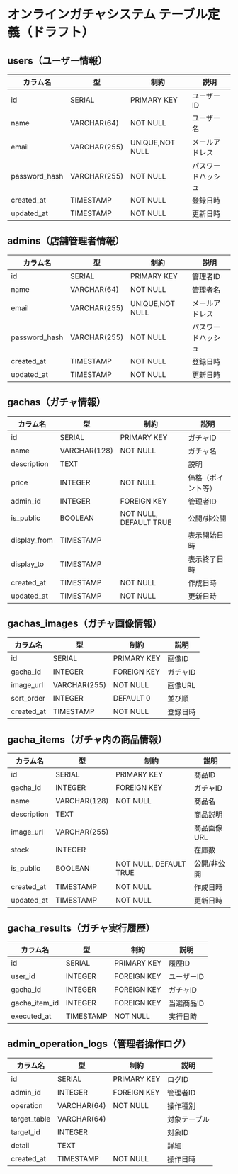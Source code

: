 # オンラインガチャシステム テーブル定義（ドラフト）

## users（ユーザー情報）
| カラム名         | 型           | 制約           | 説明           |
|------------------|--------------|----------------|----------------|
| id               | SERIAL       | PRIMARY KEY    | ユーザーID     |
| name             | VARCHAR(64)  | NOT NULL       | ユーザー名     |
| email            | VARCHAR(255) | UNIQUE,NOT NULL| メールアドレス |
| password_hash    | VARCHAR(255) | NOT NULL       | パスワードハッシュ |
| created_at       | TIMESTAMP    | NOT NULL       | 登録日時       |
| updated_at       | TIMESTAMP    | NOT NULL       | 更新日時       |

## admins（店舗管理者情報）
| カラム名         | 型           | 制約           | 説明           |
|------------------|--------------|----------------|----------------|
| id               | SERIAL       | PRIMARY KEY    | 管理者ID       |
| name             | VARCHAR(64)  | NOT NULL       | 管理者名       |
| email            | VARCHAR(255) | UNIQUE,NOT NULL| メールアドレス |
| password_hash    | VARCHAR(255) | NOT NULL       | パスワードハッシュ |
| created_at       | TIMESTAMP    | NOT NULL       | 登録日時       |
| updated_at       | TIMESTAMP    | NOT NULL       | 更新日時       |

## gachas（ガチャ情報）
| カラム名         | 型           | 制約           | 説明           |
|------------------|--------------|----------------|----------------|
| id               | SERIAL       | PRIMARY KEY    | ガチャID       |
| name             | VARCHAR(128) | NOT NULL       | ガチャ名       |
| description      | TEXT         |                | 説明           |
| price            | INTEGER      | NOT NULL       | 価格（ポイント等）|
| admin_id         | INTEGER      | FOREIGN KEY    | 管理者ID       |
| is_public        | BOOLEAN      | NOT NULL, DEFAULT TRUE | 公開/非公開  |
| display_from     | TIMESTAMP    |                | 表示開始日時   |
| display_to       | TIMESTAMP    |                | 表示終了日時   |
| created_at       | TIMESTAMP    | NOT NULL       | 作成日時       |
| updated_at       | TIMESTAMP    | NOT NULL       | 更新日時       |

## gachas_images（ガチャ画像情報）
| カラム名         | 型           | 制約           | 説明           |
|------------------|--------------|----------------|----------------|
| id               | SERIAL       | PRIMARY KEY    | 画像ID         |
| gacha_id         | INTEGER      | FOREIGN KEY    | ガチャID       |
| image_url        | VARCHAR(255) | NOT NULL       | 画像URL        |
| sort_order       | INTEGER      | DEFAULT 0      | 並び順         |
| created_at       | TIMESTAMP    | NOT NULL       | 登録日時       |

## gacha_items（ガチャ内の商品情報）
| カラム名         | 型           | 制約           | 説明           |
|------------------|--------------|----------------|----------------|
| id               | SERIAL       | PRIMARY KEY    | 商品ID         |
| gacha_id         | INTEGER      | FOREIGN KEY    | ガチャID       |
| name             | VARCHAR(128) | NOT NULL       | 商品名         |
| description      | TEXT         |                | 商品説明       |
| image_url        | VARCHAR(255) |                | 商品画像URL    |
| stock            | INTEGER      |                | 在庫数         |
| is_public        | BOOLEAN      | NOT NULL, DEFAULT TRUE | 公開/非公開  |
| created_at       | TIMESTAMP    | NOT NULL       | 作成日時       |
| updated_at       | TIMESTAMP    | NOT NULL       | 更新日時       |

## gacha_results（ガチャ実行履歴）
| カラム名         | 型           | 制約           | 説明           |
|------------------|--------------|----------------|----------------|
| id               | SERIAL       | PRIMARY KEY    | 履歴ID         |
| user_id          | INTEGER      | FOREIGN KEY    | ユーザーID     |
| gacha_id         | INTEGER      | FOREIGN KEY    | ガチャID       |
| gacha_item_id    | INTEGER      | FOREIGN KEY    | 当選商品ID     |
| executed_at      | TIMESTAMP    | NOT NULL       | 実行日時       |

## admin_operation_logs（管理者操作ログ）
| カラム名         | 型           | 制約           | 説明           |
|------------------|--------------|----------------|----------------|
| id               | SERIAL       | PRIMARY KEY    | ログID         |
| admin_id         | INTEGER      | FOREIGN KEY    | 管理者ID       |
| operation        | VARCHAR(64)  | NOT NULL       | 操作種別       |
| target_table     | VARCHAR(64)  |                | 対象テーブル   |
| target_id        | INTEGER      |                | 対象ID         |
| detail           | TEXT         |                | 詳細           |
| created_at       | TIMESTAMP    | NOT NULL       | 操作日時       |
